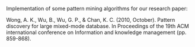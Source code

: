 Implementation of some pattern mining algorithms for our research paper:

Wong, A. K., Wu, B., Wu, G. P., & Chan, K. C. (2010, October). Pattern discovery for large mixed-mode database. In Proceedings of the 19th ACM international conference on Information and knowledge management (pp. 859-868).
